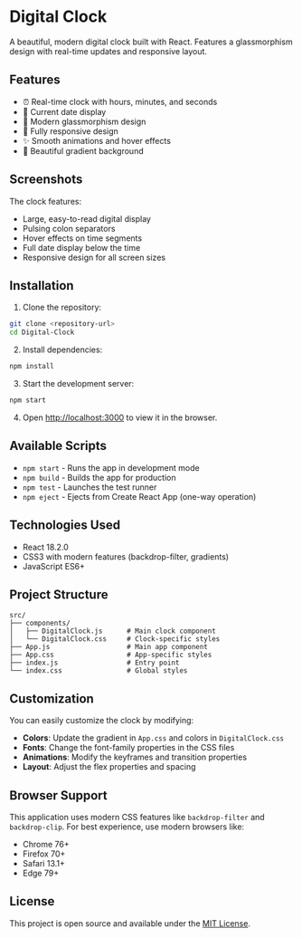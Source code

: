 # Digital Clock

A beautiful, modern digital clock built with React. Features a glassmorphism design with real-time updates and responsive layout.

## Features

- ⏰ Real-time clock with hours, minutes, and seconds
- 📅 Current date display
- 🎨 Modern glassmorphism design
- 📱 Fully responsive design
- ✨ Smooth animations and hover effects
- 🌈 Beautiful gradient background

## Screenshots

The clock features:
- Large, easy-to-read digital display
- Pulsing colon separators
- Hover effects on time segments
- Full date display below the time
- Responsive design for all screen sizes

## Installation

1. Clone the repository:
```bash
git clone <repository-url>
cd Digital-Clock
```

2. Install dependencies:
```bash
npm install
```

3. Start the development server:
```bash
npm start
```

4. Open [http://localhost:3000](http://localhost:3000) to view it in the browser.

## Available Scripts

- `npm start` - Runs the app in development mode
- `npm build` - Builds the app for production
- `npm test` - Launches the test runner
- `npm eject` - Ejects from Create React App (one-way operation)

## Technologies Used

- React 18.2.0
- CSS3 with modern features (backdrop-filter, gradients)
- JavaScript ES6+

## Project Structure

```
src/
├── components/
│   ├── DigitalClock.js      # Main clock component
│   └── DigitalClock.css     # Clock-specific styles
├── App.js                   # Main app component
├── App.css                  # App-specific styles
├── index.js                 # Entry point
└── index.css                # Global styles
```

## Customization

You can easily customize the clock by modifying:

- **Colors**: Update the gradient in `App.css` and colors in `DigitalClock.css`
- **Fonts**: Change the font-family properties in the CSS files
- **Animations**: Modify the keyframes and transition properties
- **Layout**: Adjust the flex properties and spacing

## Browser Support

This application uses modern CSS features like `backdrop-filter` and `backdrop-clip`. For best experience, use modern browsers like:
- Chrome 76+
- Firefox 70+
- Safari 13.1+
- Edge 79+

## License

This project is open source and available under the [MIT License](LICENSE). 